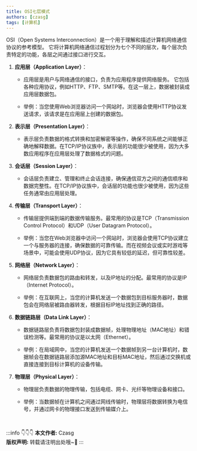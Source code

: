 ```yaml
---
title: OSI七层模式
authors: [czasg]
tags: [计算机]
---
```



OSI（Open Systems Interconnection）是一个用于理解和描述计算机网络通信协议的参考模型。
它将计算机网络通信过程划分为七个不同的层次，每个层次负责特定的功能，各层之间通过接口进行交互。

<!--truncate-->

1. **应用层（Application Layer）**：
   - 应用层是用户与网络通信的接口，负责为应用程序提供网络服务。
   它包括各种应用协议，例如HTTP、FTP、SMTP等。在这一层上，数据被封装成应用层数据包。

   - 举例：当您使用Web浏览器访问一个网站时，浏览器会使用HTTP协议发送请求，该请求是在应用层上创建的数据包。

2. **表示层（Presentation Layer）**：
   - 表示层负责数据的格式转换和加密解密等操作，确保不同系统之间能够正确地解释数据。在TCP/IP协议族中，表示层的功能很少被使用，因为大多数应用程序在应用层处理了数据格式的问题。

3. **会话层（Session Layer）**：
   - 会话层负责建立、管理和终止会话连接，确保通信双方之间的通信顺序和数据完整性。在TCP/IP协议族中，会话层的功能也很少被使用，因为这些任务通常由应用层处理。

4. **传输层（Transport Layer）**：
   - 传输层提供端到端的数据传输服务。最常用的协议是TCP（Transmission Control Protocol）和UDP（User Datagram Protocol）。

   - 举例：当您在Web浏览器中访问一个网站时，浏览器会使用TCP协议建立一个与服务器的连接，确保数据的可靠传输。而在视频会议或实时游戏等场景中，可能会使用UDP协议，因为它具有较低的延迟，但可靠性较差。

5. **网络层（Network Layer）**：
   - 网络层负责数据包的路由和转发，以及IP地址的分配。最常用的协议是IP（Internet Protocol）。

   - 举例：在互联网上，当您的计算机发送一个数据包到目标服务器时，数据包会在网络层被路由器转发，根据目标IP地址找到正确的路径。

6. **数据链路层（Data Link Layer）**：
   - 数据链路层负责将数据包封装成数据帧，处理物理地址（MAC地址）和错误检测等。最常用的协议是以太网（Ethernet）。

   - 举例：在局域网中，当您的计算机发送一个数据帧到另一台计算机时，数据帧会在数据链路层添加源MAC地址和目标MAC地址，然后通过交换机或直接连接到目标计算机的设备传输。

7. **物理层（Physical Layer）**：
   - 物理层负责数据的物理传输，包括电缆、网卡、光纤等物理设备和接口。

   - 举例：当数据帧在计算机之间通过网线传输时，物理层将数据转换为电信号，并通过网卡的物理接口发送到传输媒介上。


<br/>

:::info 👇👇👇
**本文作者:** Czasg    
**版权声明:** 转载请注明出处哦~👮‍
:::
